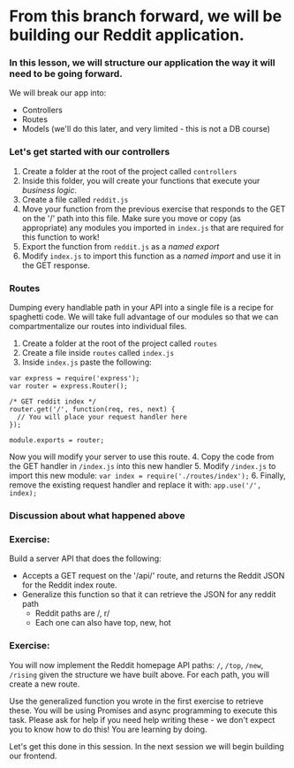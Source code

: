 # From this branch forward, we will be building our Reddit application.
### In this lesson, we will structure our application the way it will need to be going forward.
We will break our app into:
- Controllers
- Routes
- Models (we'll do this later, and very limited - this is not a DB course)

### Let's get started with our controllers
1. Create a folder at the root of the project called `controllers`
2. Inside this folder, you will create your functions that execute your _*business logic*_.
3. Create a file called `reddit.js`
4. Move your function from the previous exercise that responds to the GET on the '/' path into this file. Make sure you move or copy (as appropriate) any modules you imported in `index.js` that are required for this function to work!
5. Export the function from `reddit.js` as a _*named export*_
6. Modify `index.js` to import this function as a _*named import*_ and use it in the GET response.

### Routes
Dumping every handlable path in your API into a single file is a recipe for spaghetti code. We will take full advantage of our modules so that we can compartmentalize our routes into individual files.
1. Create a folder at the root of the project called `routes`
2. Create a file inside `routes` called `index.js`
3. Inside `index.js` paste the following:
```
var express = require('express');
var router = express.Router();

/* GET reddit index */
router.get('/', function(req, res, next) {
  // You will place your request handler here
});

module.exports = router;
```
Now you will modify your server to use this route.
4. Copy the code from the GET handler in `/index.js` into this new handler
5. Modify `/index.js` to import this new module: `var index = require('./routes/index');`
6. Finally, remove the existing request handler and replace it with: `app.use('/', index);`

### Discussion about what happened above

### Exercise:
Build a server API that does the following:
- Accepts a GET request on the '/api/' route, and returns the Reddit JSON for the Reddit index route.
- Generalize this function so that it can retrieve the JSON for any reddit path
  - Reddit paths are /, r/<subreddit>
  - Each one can also have top, new, hot

### Exercise:
You will now implement the Reddit homepage API paths: `/`, `/top`, `/new`, `/rising` given the structure we have built above. For each path, you will create a new route.

Use the generalized function you wrote in the first exercise to retrieve these. You will be using Promises and async programming to execute this task. Please ask for help if you need help writing these - we don't expect you to know how to do this! You are learning by doing.

Let's get this done in this session. In the next session we will begin building our frontend.